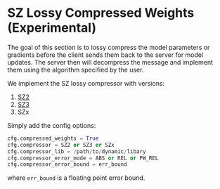 # SZ Lossy Compressed Weights (Experimental)

The goal of this section is to lossy compress the model parameters or gradients before the client sends them back to the server for model updates. The server then will decompress the message and implement them using the algorithm specified by the user.

We implement the SZ lossy compressor with versions:

1. [SZ2](https://github.com/szcompressor/SZ)
2. [SZ3](https://github.com/szcompressor/SZ3)
3. SZx

Simply add the config options:

```python
cfg.compressed_weights = True
cfg.compressor = SZ2 or SZ3 or SZx
cfg.compressor_lib = /path/to/dynamic/libary
cfg.compressor_error_mode = ABS or REL or PW_REL
cfg.compressor_error_bound = err_bound
```

where `err_bound` is a floating point error bound.
